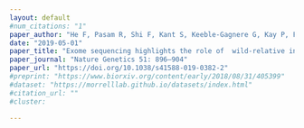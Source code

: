 ```yaml
---
layout: default
#num_citations: "1"
paper_author: "He F, Pasam R, Shi F, Kant S, Keeble-Gagnere G, Kay P, Forrest K, Fritz A, Hucl P, Wiebe K, Knox R, Cuthbert R, Pozniak C, Akhunova A, Morrell PL, Davies JP, Webb SR, Spangenberg G, Hayes B, Daetwyler H, Tibbits J, Hayden M, Akhunov E"
date: "2019-05-01"
paper_title: "Exome sequencing highlights the role of  wild-relative introgression in shaping the  adaptive landscape of the wheat genome"
paper_journal: "Nature Genetics 51: 896–904"
paper_url: "https://doi.org/10.1038/s41588-019-0382-2"
#preprint: "https://www.biorxiv.org/content/early/2018/08/31/405399"
#dataset: "https://morrelllab.github.io/datasets/index.html"
#citation_url: ""
#cluster: 

---
```

